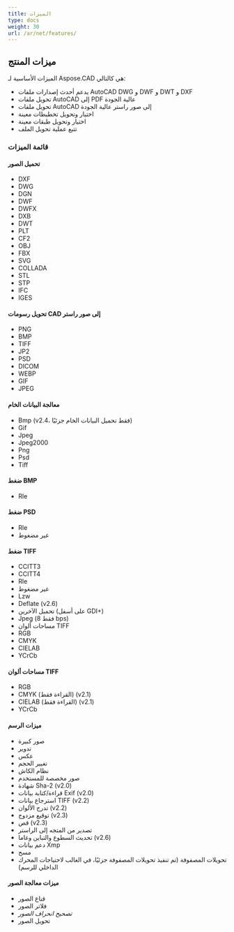```yaml
---
title: الميزات
type: docs
weight: 30
url: /ar/net/features/
---
```


## **ميزات المنتج**
الميزات الأساسية لـ Aspose.CAD هي كالتالي:

- يدعم أحدث إصدارات ملفات AutoCAD DWG و DWF و DWT و DXF
- تحويل ملفات AutoCAD إلى PDF عالية الجودة
- تحويل ملفات AutoCAD إلى صور راستر عالية الجودة
- اختيار وتحويل تخطيطات معينة
- اختيار وتحويل طبقات معينة
- تتبع عملية تحويل الملف

### **قائمة الميزات**
#### **تحميل الصور**
- DXF
- DWG
- DGN
- DWF
- DWFX
- DXB
- DWT
- PLT
- CF2
- OBJ
- FBX
- SVG
- COLLADA
- STL
- STP
- IFC
- IGES

#### **تحويل رسومات CAD إلى صور راستر**
- PNG
- BMP
- TIFF
- JP2
- PSD
- DICOM
- WEBP
- GIF
- JPEG

#### **معالجة البيانات الخام**
- Bmp (v2.4، فقط تحميل البيانات الخام جزئيًا)
- Gif
- Jpeg
- Jpeg2000
- Png
- Psd
- Tiff

#### **ضغط BMP**
- Rle

#### **ضغط PSD**
- Rle
- غير مضغوط

#### **ضغط TIFF**
- CCITT3
- CCITT4
- Rle
- غير مضغوط
- Lzw
- Deflate (v2.6)
- تحميل الآخرين (على أسفل GDI+)
- Jpeg (فقط 8 bps)
- مساحات ألوان TIFF
- RGB
- CMYK
- CIELAB
- YCrCb

#### **مساحات ألوان TIFF**
- RGB   
- CMYK (القراءة فقط) (v2.1)
- CIELAB (القراءة فقط) (v2.1)
- YCrCb

#### **ميزات الرسم**
- صور كبيرة   
- تدوير   
- عكس   
- تغيير الحجم   
- نظام الكاش   
- صور مخصصة للمستخدم   
- شهادة Sha-2 (v2.0)
- قراءة/كتابة بيانات Exif (v2.0)
- استرجاع بيانات TIFF (v2.2)
- تدرج الألوان (v2.2)
- توقيع مزدوج (v2.3)
- قص (v2.3)
- تصدير من المتجه إلى الراستر   
- تحديث السطوع والتباين وغاما (v2.6)
- دعم بيانات Xmp
- مسح 
- تحويلات المصفوفة (تم تنفيذ تحويلات المصفوفة جزئيًا، في الغالب لاحتياجات المحرك الداخلي للرسم)

#### **ميزات معالجة الصور**
- قناع الصور
- فلاتر الصور
- *تصحيح انحراف الصور*
- تحويل الصور
